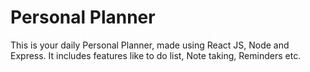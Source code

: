 
# Personal Planner

This is your daily Personal Planner, made using React JS, Node and Express. 
It includes features like to do list, Note taking, Reminders etc. 

